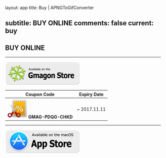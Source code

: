 layout: app
title: Buy | APNGToGifConverter

subtitle: BUY ONLINE
comments: false
current: buy
---

## <strong>BUY ONLINE</strong>
---

[![](../../../asset/images/gmagon-available.png)](https://shopper.mycommerce.com/checkout/cart/add/55399-58)

Coupon Code | Expiry Date
------ | -------
![](../../../asset/images/coupon.png) **GMAG-PDQG-CHKD** | ~ 2017.11.11

---
[![](../../../asset/images/mas-available.png)](https://itunes.apple.com/us/app/apngtogifconverter/id840199992?l=zh&ls=1&mt=12)
